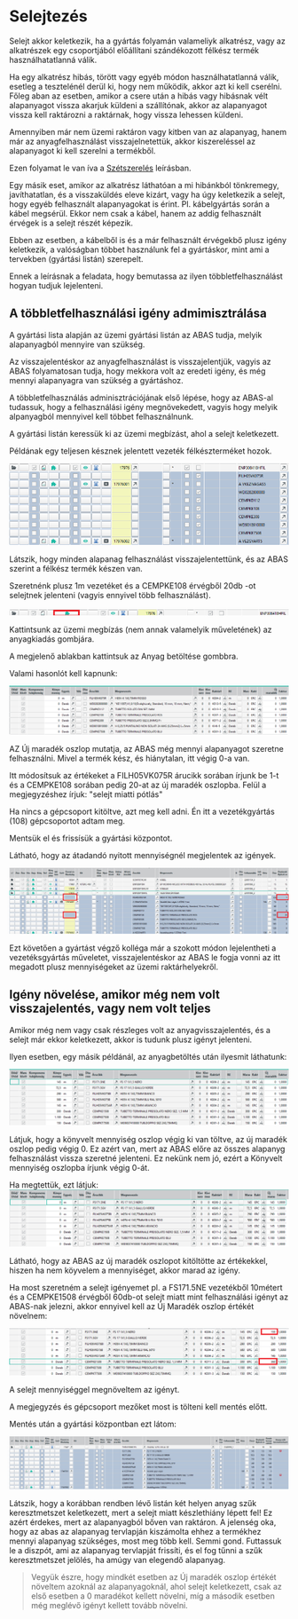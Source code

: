# Selejtezés

Selejt akkor keletkezik, ha a gyártás folyamán valameliyk alkatrész, vagy az alkatrészek egy csoportjából előállítani szándékozott félkész termék használhatatlanná válik.

Ha egy alkatrész hibás, törött vagy egyéb módon használhatatlanná válik, esetleg a tesztelénél derül ki, hogy nem működik, akkor azt ki kell cserélni. Főleg aban az esetben, amikor a csere után a hibás vagy hibásnak vélt alapanyagot vissza akarjuk küldeni a szállítónak, akkor az alapanyagot vissza kell raktározni a raktárnak, hogy vissza lehessen küldeni.

Amennyiben már nem üzemi raktáron vagy kitben van az alapanyag, hanem már az anyagfelhasználást visszajelnetettük, akkor kiszereléssel az alapanyagot ki kell szerelni a termékből.

Ezen folyamat le van íva a [Szétszerelés](szetszereles.md) leírásban.

Egy másik eset, amikor az alkatrész láthatóan a mi hibánkból tönkremegy, javíthatatlan, és a visszaküldés eleve kizárt, vagy ha úgy keletkezik a selejt, hogy egyéb felhasznált alapanyagokat is érint. Pl. kábelgyártás során a kábel megsérül. Ekkor nem csak a kábel, hanem az addig felhasznált érvégek is a selejt részét képezik.

Ebben az esetben, a kábelből is és a már felhasznált érvégekbő plusz igény keletkezik, a valóságban többet használunk fel a gyártáskor, mint ami a tervekben (gyártási listán) szerepelt.

Ennek a leírásnak a feladata, hogy bemutassa az ilyen többletfelhasználást hogyan tudjuk lejelenteni.

## A többletfelhasználási igény admimisztrálása

A gyártási lista alapján az üzemi gyártási listán az ABAS tudja, melyik alapanyagból mennyire van szükség.

Az visszajelentéskor az anyagfelhasználást is visszajelentjük, vagyis az ABAS folyamatosan tudja, hogy mekkora volt az eredeti igény, és még mennyi alapanyagra van szükség a gyártáshoz.

A többletfelhasználás adminisztrációjának első lépése, hogy az ABAS-al tudassuk, hogy a felhasználási igény megnövekedett, vagyis hogy melyik alpanyagból mennyivel kell többet felhasználnunk.

A gyártási listán keressük ki az üzemi megbízást, ahol a selejt keletkezett.

Példának egy teljesen késznek jelentett vezeték félkészterméket hozok.

![alt text](image-54.png)

Látszik, hogy minden alapanag felhasználást visszajelentettünk, és az ABAS szerint a félkész termék készen van.

Szeretnénk plusz 1m vezetéket és a CEMPKE108 érvégből 20db -ot selejtnek jelenteni (vagyis ennyivel több felhasználást).

![alt text](image-55.png)

Kattintsunk az üzemi megbízás (nem annak valamelyik műveletének) az anyagkiadás gombjára.

A megjelenő ablakban kattintsuk az Anyag betöltése gombbra.

Valami hasonlót kell kapnunk:

![alt text](image-56.png)

AZ Új maradék oszlop mutatja, az ABAS még mennyi alapanyagot szeretne felhasználni. Mivel a termék kész, és hiánytalan, itt végig 0-a van.

Itt módosítsuk az értékeket a FILH05VK075R árucikk sorában írjunk be 1-t és a CEMPKE108 sorában pedig 20-at az új maradék oszlopba.
Felül a megjegyzéshez írjuk: "selejt miatti pótlás"

Ha nincs a gépcsoport kitöltve, azt meg kell adni. Én itt a vezetékgyártás (108) gépcsoportot adtam meg.

Mentsük el és frissísük a gyártási központot.

Látható, hogy az átadandó nyitott mennyiségnél megjelentek az igények.

![alt text](image-57.png)

Ezt követően a gyártást végző kolléga már a szokott módon lejelentheti a vezetéksgyártás műveletet, visszajelentéskor az ABAS le fogja vonni az itt megadott plusz mennyiségeket az üzemi raktárhelyekről.

## Igény növelése, amikor még nem volt visszajelentés, vagy nem volt teljes

Amikor még nem vagy csak részleges volt az anyagvisszajelentés, és a selejt már ekkor keletkezett, akkor is tudunk plusz igényt jelenteni.

Ilyen esetben, egy másik példánál, az anyagbetöltés után ilyesmit láthatunk:

![alt text](image-58.png)

Látjuk, hogy a könyvelt mennyiség oszlop végig ki van töltve, az új maradék oszlop pedig végig 0. Ez azért van, mert az ABAS előre az összes alapanyg felhasználást vissza szeretné jelenteni. Ez nekünk nem jó, ezért a Könyvelt mennyiség oszlopba írjunk végig 0-át.

Ha megtettük, ezt látjuk:
![alt text](image-59.png)

Látható, hogy az ABAS az új maradék oszlopot kitöltötte az értékekkel, hiszen ha nem köyvelem a mennyiséget, akkor marad az igény.

Ha most szeretném a selejt igényemet pl. a FS171.5NE vezetékből 10métert és a CEMPKE1508 érvégből 60db-ot selejt miatt mint felhasználási igényt az ABAS-nak jelezni, akkor ennyivel kell az Új Maradék oszlop értékét növelnem:

![alt text](image-60.png)

A selejt mennyiséggel megnöveltem az igényt.

A megjegyzés és gépcsoport mezőket most is tölteni kell mentés előtt.

Mentés után a gyártási központban ezt látom:

![alt text](image-61.png)

Látszik, hogy a korábban rendben lévő listán két helyen anyag szűk keresztmetszet keletkezett, mert a selejt miatt készlethiány lépett fel! Ez azért érdekes, mert az alapanyagból bőven van raktáron. A jelenség oka, hogy az abas az alapanyag tervlapján kiszámolta ehhez a termékhez mennyi alapanyag szükséges, most meg több kell. Semmi gond. Futtassuk le a diszpót, ami az alapanyag tervlapját frissíti, és el fog tűnni a szűk keresztmetszet jelölés, ha amúgy van elegendő alapanyag.

> Vegyük észre, hogy mindkét esetben az Új maradék oszlop értékét növeltem azoknál az alapanyagoknál, ahol selejt keletkezett, csak az első esetben a 0 maradékot kellett növelni, míg a második esetben még meglévő igényt kellett tovább növelni.


